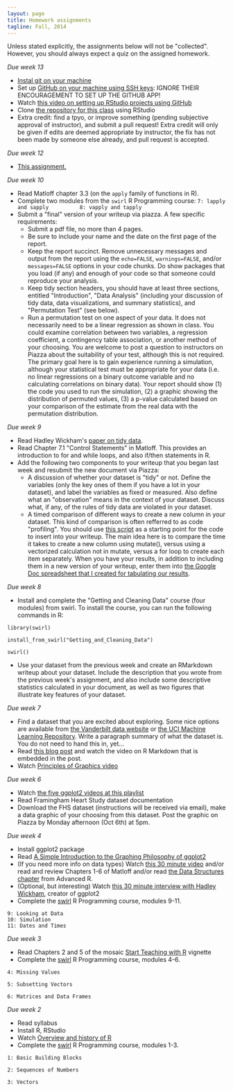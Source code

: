 ```yaml
---
layout: page
title: Homework assignments
tagline: Fall, 2014
---
```




Unless stated explicitly, the assignments below will not be "collected". However, you should always expect a quiz on the assigned homework. 

<!-- Please select a blog entry that you'd like to present (briefly) on Wednesday, October 8th.  These should be from 2013 or later and relate to statistics, data science, or R. See http://simplystatistics.org, http://www.statsblogs.com, http://r-bloggers.com, http://fivethirtyeight.com, or http://www.statschat.org.nz for examples. Please submit your choice on Moodle by midnight on Monday.  The presentations will be no more than 90 seconds long and should provide a brief summary of the entry, why you found it interesting, and what question you have after reading it. -->

_Due week 13_

* [Instal git on your machine](http://git-scm.com/book/en/v2/Getting-Started-Installing-Git)
* Set up [GitHub on your machine using SSH keys](https://help.github.com/articles/generating-ssh-keys/): IGNORE THEIR ENCOURAGEMENT TO SET UP THE GITHUB APP!
* Watch [this video on setting up RStudio projects using GitHub](http://www.youtube.com/watch?v=YxZ8J2rqhEM)
* Clone [the repository for this class](https://github.com/nickreich/statComp2014/tree/gh-pages) using RStudio
* Extra credit: find a tpyo, or improve something (pending subjective approval of instructor), and submit a pull request! Extra credit will only be given if edits are deemed appropriate by instructor, the fix has not been made by someone else already, and pull request is accepted.

_Due week 12_

* [This assignment.](../homework/homework-for-week-12.pdf)

_Due week 10_

* Read Matloff chapter 3.3 (on the `apply` family of functions in R).
* Complete two modules from the `swirl` R Programming course:
```7: lapply and sapply          8: vapply and tapply```
* Submit a "final" version of your writeup via piazza. A few specific requirements:
   + Submit a pdf file, no more than 4 pages.
   + Be sure to include your name and the date on the first page of the report.
   + Keep the report succinct. Remove unnecessary messages and output from the report using the `echo=FALSE`, `warnings=FALSE`, and/or `messages=FALSE` options in your code chunks. Do show packages that you load (if any) and enough of your code so that someone could reproduce your analysis. 
   + Keep tidy section headers, you should have at least three sections, entitled "Introduction", "Data Analysis" (including your discussion of tidy data, data visualizations, and summary statistics), and "Permutation Test" (see below).
   + Run a permutation test on one aspect of your data. It does not necessarily need to be a linear regression as shown in class. You could examine correlation between two variables, a regression coefficient, a contingency table association, or another method of your choosing. You are welcome to post a question to instructors on Piazza about the suitability of your test, although this is not required. The primary goal here is to gain experience running a simulation, although your statistical test must be appropriate for your data (i.e. no linear regressions on a binary outcome variable and no calculating correlations on binary data). Your report should show (1) the code you used to run the simulation, (2) a graphic showing the distribution of permuted values, (3) a p-value calculated based on your comparison of the estimate from the real data with the permutation distribution.




_Due week 9_

* Read Hadley Wickham's [paper on tidy data](http://vita.had.co.nz/papers/tidy-data.pdf).
* Read Chapter 7.1 "Control Statements" in Matloff. This provides an introduction to for and while loops, and also if/then statements in R.
* Add the following two components to your writeup that you began last week and resubmit the new document via Piazza:
    + A discussion of whether your dataset is "tidy" or not. Define the variables (only the key ones of them if you have a lot in your dataset), and label the variables as fixed or measured. Also define what an "observation" means in the context of your dataset. Discuss what, if any, of the rules of tidy data are violated in your dataset.
    + A timed comparison of different ways to create a new column in your dataset. This kind of comparison is often refferred to as code "profiling". You should use [this script](../scripts/new-column-script.R) as a starting point for the code to insert into your writeup. The main idea here is to compare the time it takes to create a new column using mutate(), versus using a vectorized calculation not in mutate, versus a for loop to create each item separately. When you have your results, in addition to including them in a new version of your writeup, enter them into [the Google Doc spreadsheet that I created for tabulating our results](https://docs.google.com/a/umass.edu/spreadsheets/d/1BDyPuKewUkkQerROXruCY3tKXqxz5YNizHcsvF_7bgI/edit?usp=sharing).

_Due week 8_

* Install and complete the "Getting and Cleaning Data" course (four modules) from swirl. To install the course, you can run the following commands in R:

```
library(swirl) 
```

```
install_from_swirl("Getting_and_Cleaning_Data") 
```

```
swirl()
```

* Use your dataset from the previous week and create an RMarkdown writeup about your dataset. Include the description that you wrote from the previous week's assignment, and also include some descriptive statistics calculated in your document, as well as two figures that illustrate key features of your dataset.


_Due week 7_

* Find a dataset that you are excited about exploring. Some nice options are available from [the Vanderbilt data website](http://biostat.mc.vanderbilt.edu/wiki/Main/DataSets) or [the UCI Machine Learning Repository](http://archive.ics.uci.edu/ml/). Write a paragraph summary of what the dataset is. You do not need to hand this in, yet...
* Read [this blog post](http://blog.rstudio.org/2014/06/18/r-markdown-v2/) and watch the video on R Markdown that is embedded in the post.
* Watch [Principles of Graphics video](https://www.youtube.com/watch?v=6lOvA_y7p7w)

_Due week 6_

* Watch [the five ggplot2 videos at this playlist](https://www.youtube.com/playlist?list=PLjTlxb-wKvXPhZ7tQwlROtFjorSj9tUyZ)
* Read Framingham Heart Study dataset documentation
* Download the FHS dataset (instructions will be received via email), make a data graphic of your choosing from this dataset. Post the graphic on Piazza by Monday afternoon (Oct 6th) at 5pm.

_Due week 4_

* Install ggplot2 package
* Read [A Simple Introduction to the Graphing Philosophy of ggplot2](http://tomhopper.me/2014/03/28/a-simple-introduction-to-the-graphing-philosophy-of-ggplot2/)
* (If you need more info on data types) Watch [this 30 minute video](https://www.youtube.com/watch?v=5AQM-yUX9zg&index=6&list=PLjTlxb-wKvXNSDfcKPFH2gzHGyjpeCZmJ) and/or read and review Chapters 1-6 of Matloff and/or read [the Data Structures chapter](http://adv-r.had.co.nz/Data-structures.html) from Advanced R. 
* (Optional, but interesting) Watch [this 30 minute interview with Hadley Wickham](https://www.youtube.com/watch?v=JxwxefRAu70), creator of ggplot2
* Complete the [swirl](http://swirlstats.com/students.html) R Programming course, modules 9-11.
```
9: Looking at Data           
10: Simulation                
11: Dates and Times 
```

_Due week 3_

* Read Chapters 2 and 5 of the mosaic [Start Teaching with R](http://cran.r-project.org/web/packages/mosaic/vignettes/V2StartTeaching.pdf) vignette
* Complete the [swirl](http://swirlstats.com/students.html) R Programming course, modules 4-6.

```
4: Missing Values
```

```
5: Subsetting Vectors
```

```
6: Matrices and Data Frames
```

_Due week 2_

* Read syllabus
* Install R, RStudio
* Watch [Overview and history of R](https://www.youtube.com/watch?v=kzxHxFHW6hs)
* Complete the [swirl](http://swirlstats.com/students.html) R Programming course, modules 1-3.

```
1: Basic Building Blocks
```

```
2: Sequences of Numbers
```

```
3: Vectors
```

